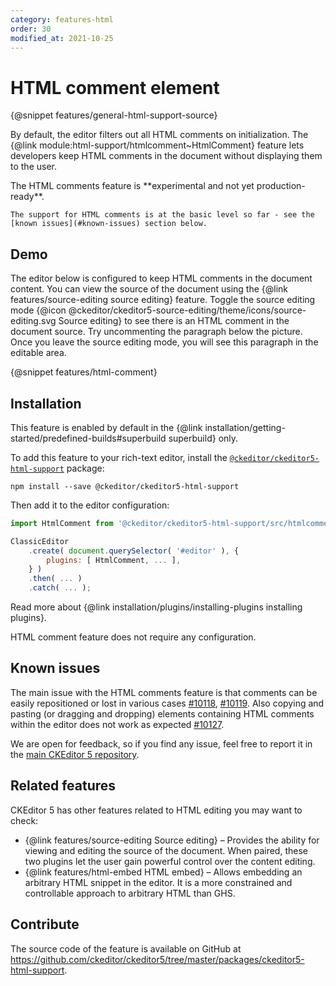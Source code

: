 ```yaml
---
category: features-html
order: 30
modified_at: 2021-10-25
---
```


# HTML comment element

{@snippet features/general-html-support-source}

By default, the editor filters out all HTML comments on initialization. The {@link module:html-support/htmlcomment~HtmlComment} feature lets developers keep HTML comments in the document without displaying them to the user.

<info-box warning>
	The HTML comments feature is **experimental and not yet production-ready**.

	The support for HTML comments is at the basic level so far - see the [known issues](#known-issues) section below.
</info-box>

## Demo

The editor below is configured to keep HTML comments in the document content. You can view the source of the document using the {@link features/source-editing source editing} feature. Toggle the source editing mode {@icon @ckeditor/ckeditor5-source-editing/theme/icons/source-editing.svg Source editing} to see there is an HTML comment in the document source. Try uncommenting the paragraph below the picture. Once you leave the source editing mode, you will see this paragraph in the editable area.

{@snippet features/html-comment}

## Installation

<info-box info>
	This feature is enabled by default in the {@link installation/getting-started/predefined-builds#superbuild superbuild} only.
</info-box>

To add this feature to your rich-text editor, install the [`@ckeditor/ckeditor5-html-support`](https://www.npmjs.com/package/@ckeditor/ckeditor5-html-support) package:

```plaintext
npm install --save @ckeditor/ckeditor5-html-support
```

Then add it to the editor configuration:

```js
import HtmlComment from '@ckeditor/ckeditor5-html-support/src/htmlcomment';

ClassicEditor
	.create( document.querySelector( '#editor' ), {
		plugins: [ HtmlComment, ... ],
	} )
	.then( ... )
	.catch( ... );
```

<info-box info>
	Read more about {@link installation/plugins/installing-plugins installing plugins}.
</info-box>

HTML comment feature does not require any configuration.

## Known issues

The main issue with the HTML comments feature is that comments can be easily repositioned or lost in various cases [#10118](https://github.com/ckeditor/ckeditor5/issues/10118), [#10119](https://github.com/ckeditor/ckeditor5/issues/10119). Also copying and pasting (or dragging and dropping) elements containing HTML comments within the editor does not work as expected [#10127](https://github.com/ckeditor/ckeditor5/issues/10127).

We are open for feedback, so if you find any issue, feel free to report it in the [main CKEditor 5 repository](https://github.com/ckeditor/ckeditor5/issues/).

## Related features

CKEditor 5 has other features related to HTML editing you may want to check:

* {@link features/source-editing Source editing} &ndash; Provides the ability for viewing and editing the source of the document. When paired, these two plugins let the user gain powerful control over the content editing.
* {@link features/html-embed HTML embed} &ndash; Allows embedding an arbitrary HTML snippet in the editor. It is a more constrained and controllable approach to arbitrary HTML than GHS.

## Contribute

The source code of the feature is available on GitHub at https://github.com/ckeditor/ckeditor5/tree/master/packages/ckeditor5-html-support.
